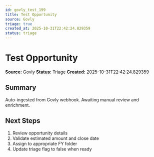 ```yaml
---
id: govly_test_199
title: Test Opportunity
source: Govly
triage: true
created_at: 2025-10-31T22:42:24.829359
status: triage
---
```


# Test Opportunity

**Source:** Govly
**Status:** Triage
**Created:** 2025-10-31T22:42:24.829359

## Summary

Auto-ingested from Govly webhook. Awaiting manual review and enrichment.

## Next Steps

1. Review opportunity details
2. Validate estimated amount and close date
3. Assign to appropriate FY folder
4. Update triage flag to false when ready

